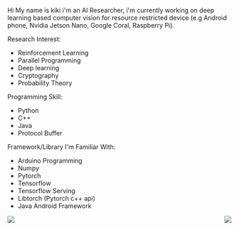 Hi My name is kiki i'm an AI Researcher, i'm currently working on deep learning based computer vision for resource restricted device (e.g Android phone, Nvidia Jetson Nano, Google Coral, Raspberry Pi).

Research Interest:
- Reinforcement Learning
- Parallel Programming
- Deep learning
- Cryptography 
- Probability Theory

Programming Skill:
- Python
- C++
- Java
- Protocol Buffer

Framework/Library I'm Familiar With:
- Arduino Programming
- Numpy 
- Pytorch
- Tensorflow
- Tensorflow Serving
- Libtorch (Pytorch c++ api)
- Java Android Framework

<p align="center">
  <a>
    <img align="left" src="https://github-readme-stats.vercel.app/api?username=kikirizki&count_private=true&show_icons=true&hide_rank=true"></img>
  </a>
  <a>
    <img align="right" src="https://github-readme-stats.vercel.app/api/top-langs/?username=kikirizki&layout=default&theme=vue&hide=fortran"></img>
  </a>
</p>
